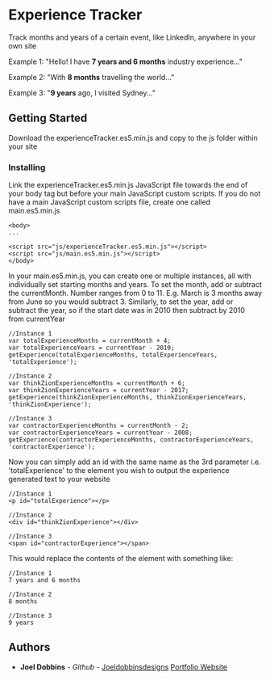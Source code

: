 # Experience Tracker 

Track months and years of a certain event, like LinkedIn, anywhere in your own site

Example 1:
"Hello! I have **7 years and 6 months** industry experience..."

Example 2:
"With **8 months** travelling the world..."

Example 3:
"**9 years** ago, I visited Sydney..."

## Getting Started

Download the experienceTracker.es5.min.js and copy to the js folder within your site

### Installing

Link the experienceTracker.es5.min.js JavaScript file towards the end of your body tag but before your main JavaScript custom scripts. If you do not have a main JavaScript custom scripts file, create one called main.es5.min.js
```
<body>
...

<script src="js/experienceTracker.es5.min.js"></script>
<script src="js/main.es5.min.js"></script>
</body>
```

In your main.es5.min.js, you can create one or multiple instances, all with individually set starting months and years. To set the month, add or subtract the currentMonth. Number ranges from 0 to 11. E.g. March is 3 months away from June so you would subtract 3. Similarly, to set the year, add or subtract the year, so if the start date was in 2010 then subtract by 2010 from currentYear

```
//Instance 1
var totalExperienceMonths = currentMonth + 4;
var totalExperienceYears = currentYear - 2010;
getExperience(totalExperienceMonths, totalExperienceYears, 'totalExperience');

//Instance 2
var thinkZionExperienceMonths = currentMonth + 6;
var thinkZionExperienceYears = currentYear - 2017;
getExperience(thinkZionExperienceMonths, thinkZionExperienceYears, 'thinkZionExperience');

//Instance 3
var contractorExperienceMonths = currentMonth - 2;
var contractorExperienceYears = currentYear - 2008;
getExperience(contractorExperienceMonths, contractorExperienceYears, 'contractorExperience');
```

Now you can simply add an id with the same name as the 3rd parameter i.e. 'totalExperience' to the element you wish to output the experience generated text to your website

```
//Instance 1
<p id="totalExperience"></p>

//Instance 2
<div id="thinkZionExperience"></div>

//Instance 3
<span id="contractorExperience"></span>
```

This would replace the contents of the element with something like:

```
//Instance 1
7 years and 6 months

//Instance 2
8 months

//Instance 3
9 years
```

## Authors

* **Joel Dobbins** - *Github* - [Joeldobbinsdesigns](https://github.com/Joeldobbinsdesigns)
[Portfolio Website](https://github.com/Joeldobbinsdesigns)

